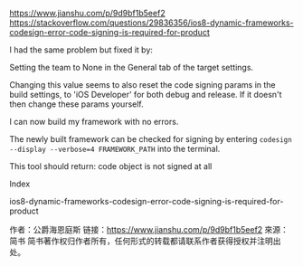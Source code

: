 https://www.jianshu.com/p/9d9bf1b5eef2
https://stackoverflow.com/questions/29836356/ios8-dynamic-frameworks-codesign-error-code-signing-is-required-for-product

I had the same problem but fixed it by:

Setting the team to None in the General tab of the target settings.

Changing this value seems to also reset the code signing params in the build settings, to 'iOS Developer' for both debug and release. If it doesn't then change these params yourself.

I can now build my framework with no errors.

The newly built framework can be checked for signing by entering 
`codesign --display --verbose=4 FRAMEWORK_PATH` 
into the terminal.

This tool should return: code object is not signed at all

Index

ios8-dynamic-frameworks-codesign-error-code-signing-is-required-for-product

作者：公爵海恩庭斯
链接：https://www.jianshu.com/p/9d9bf1b5eef2
來源：简书
简书著作权归作者所有，任何形式的转载都请联系作者获得授权并注明出处。